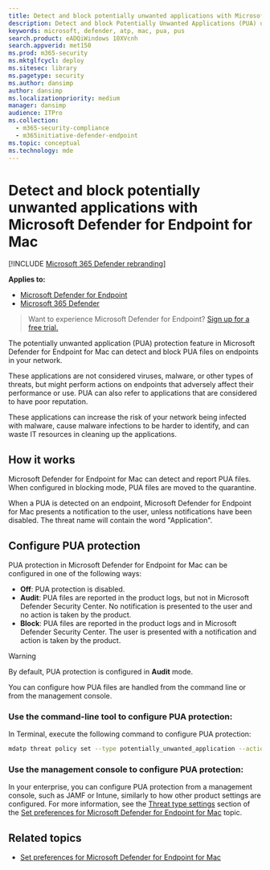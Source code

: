 ```yaml
---
title: Detect and block potentially unwanted applications with Microsoft Defender ATP for Mac
description: Detect and block Potentially Unwanted Applications (PUA) using Microsoft Defender ATP for Mac.
keywords: microsoft, defender, atp, mac, pua, pus
search.product: eADQiWindows 10XVcnh
search.appverid: met150
ms.prod: m365-security
ms.mktglfcycl: deploy
ms.sitesec: library
ms.pagetype: security
ms.author: dansimp
author: dansimp
ms.localizationpriority: medium
manager: dansimp
audience: ITPro
ms.collection: 
  - m365-security-compliance
  - m365initiative-defender-endpoint
ms.topic: conceptual
ms.technology: mde
---
```


# Detect and block potentially unwanted applications with Microsoft Defender for Endpoint for Mac

[!INCLUDE [Microsoft 365 Defender rebranding](../../includes/microsoft-defender.md)]

**Applies to:**
- [Microsoft Defender for Endpoint](https://go.microsoft.com/fwlink/p/?linkid=2146631)
- [Microsoft 365 Defender](https://go.microsoft.com/fwlink/?linkid=2118804)

> Want to experience Microsoft Defender for Endpoint? [Sign up for a free trial.](https://www.microsoft.com/microsoft-365/windows/microsoft-defender-atp?ocid=docs-wdatp-exposedapis-abovefoldlink) 


The potentially unwanted application (PUA) protection feature in Microsoft Defender for Endpoint for Mac can detect and block PUA files on endpoints in your network.

These applications are not considered viruses, malware, or other types of threats, but might perform actions on endpoints that adversely affect their performance or use. PUA can also refer to applications that are considered to have poor reputation.

These applications can increase the risk of your network being infected with malware, cause malware infections to be harder to identify, and can waste IT resources in cleaning up the applications.

## How it works

Microsoft Defender for Endpoint for Mac can detect and report PUA files. When configured in blocking mode, PUA files are moved to the quarantine.

When a PUA is detected on an endpoint, Microsoft Defender for Endpoint for Mac presents a notification to the user, unless notifications have been disabled. The threat name will contain the word "Application".

## Configure PUA protection

PUA protection in Microsoft Defender for Endpoint for Mac can be configured in one of the following ways:

- **Off**: PUA protection is disabled.
- **Audit**: PUA files are reported in the product logs, but not in Microsoft Defender Security Center. No notification is presented to the user and no action is taken by the product.
- **Block**: PUA files are reported in the product logs and in Microsoft Defender Security Center. The user is presented with a notification and action is taken by the product.

>[!WARNING]
>By default, PUA protection is configured in **Audit** mode.

You can configure how PUA files are handled from the command line or from the management console.

### Use the command-line tool to configure PUA protection:

In Terminal, execute the following command to configure PUA protection:

```bash
mdatp threat policy set --type potentially_unwanted_application --action [off|audit|block]
```

### Use the management console to configure PUA protection:

In your enterprise, you can configure PUA protection from a management console, such as JAMF or Intune, similarly to how other product settings are configured. For more information, see the [Threat type settings](mac-preferences.md#threat-type-settings) section of the [Set preferences for Microsoft Defender for Endpoint for Mac](mac-preferences.md) topic.

## Related topics

- [Set preferences for Microsoft Defender for Endpoint for Mac](mac-preferences.md)
